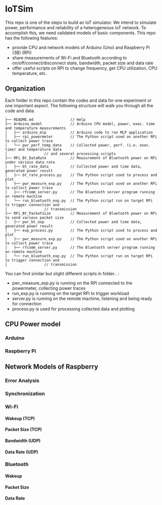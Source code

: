 # IoTSim
This repo is one of the steps to build an IoT simulator. We intend to simulate power, performance and
reliability of a heterogeneous IoT network. To accomplish this, we need validated models of basic
components. This repo has the following features:

- provide CPU and network models of Arduino (Uno) and Raspberry Pi (3B) (RPi)
- share measurements of Wi-Fi and Bluetooth according to on/off/connect/disconnect state,
bandwidth, packet size and data rate
- offer useful scripts on RPi to change frequency, get CPU utilization, CPU temperature, etc.

## Organization
Each folder in this repo contain the codes and data for one experiment or one important aspect.
The following structure will walk you through all the code and data.
```
├── README.md                 // Help
├── Arduino_model             // Arduino CPU model, power, exec. time and temperature measurements
│   ├── arduino_mlp           // Arduino code to run MLP application
│   ├── rpi_powermeter	      // The Python script used on another RPi to collect power trace
│   └── pwr_perf_temp_data    // Collected power, perf. (i.e. exec. time) and temperature data
│			      // and several processing scripts
├── RPi_Bt_DataRate           // Measurement of Bluetooth power on RPi under various data rate
│   ├── bt_rate_data          // Collected power and time data, generated power result
│   ├── bt_rate_process.py    // The Python script used to process and plot
│   ├── pwr_measure_exp.py    // The Python script used on another RPi to collect power trace
│   ├── rfcomm_server.py      // The Bluetooth server program running on remote machine
│   └── run_bluetooth_exp.py  // The Python script run on target RPi to trigger connection and 
│			      // transmission
├── RPi_Bt_PacketSize         // Measurement of Bluetooth power on RPi to send various packet size
│   ├── pwr_bt_exp            // Collected power and time data, generated power result
│   ├── exp_process.py        // The Python script used to process and plot
│   ├── pwr_measure_exp.py    // The Python script used on another RPi to collect power trace
│   ├── rfcomm_server.py      // The Bluetooth server program running on remote machine
│   └── run_bluetooth_exp.py  // The Python script run on target RPi to trigger connection and 
│			      // transmission
```
You can find similar but slight different scripts in folder.. :
- pwr\_measure\_exp.py is running on the RPi connected to the powermeter, collecting power
traces
- run\_exp.py is running on the target RPi to trigger workload
- server.py is running on the remote machine, listening and being ready for 
connection
- process.py is used for processing collected data and plotting

## CPU Power model

### Arduino

### Raspberry Pi

## Network Models of Raspberry

### Error Analysis

### Synchronization

### Wi-Fi

#### Wakeup (TCP)

#### Packet Size (TCP)

#### Bandwidth (UDP)

#### Data Rate (UDP)

### Bluetooth

#### Wakeup

#### Packet Size

#### Data Rate
